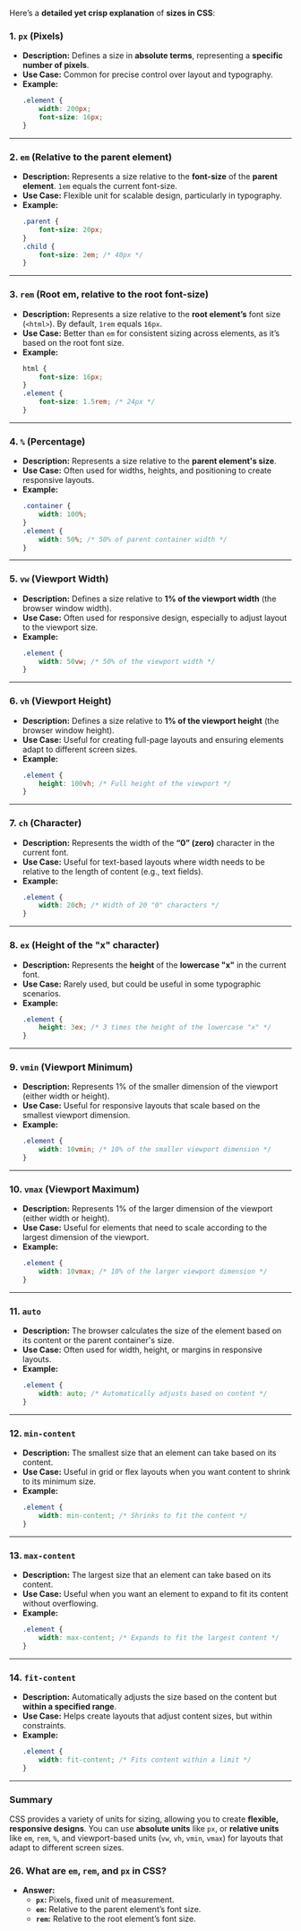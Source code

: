 

Here’s a **detailed yet crisp explanation** of **sizes in CSS**:

### 1. **`px` (Pixels)**
   - **Description:** Defines a size in **absolute terms**, representing a **specific number of pixels**.
   - **Use Case:** Common for precise control over layout and typography.
   - **Example:**
     ```css
     .element {
         width: 200px;
         font-size: 16px;
     }
     ```

---

### 2. **`em` (Relative to the parent element)**
   - **Description:** Represents a size relative to the **font-size** of the **parent element**. `1em` equals the current font-size.
   - **Use Case:** Flexible unit for scalable design, particularly in typography.
   - **Example:**
     ```css
     .parent {
         font-size: 20px;
     }
     .child {
         font-size: 2em; /* 40px */
     }
     ```

---

### 3. **`rem` (Root em, relative to the root font-size)**
   - **Description:** Represents a size relative to the **root element’s** font size (`<html>`). By default, `1rem` equals `16px`.
   - **Use Case:** Better than `em` for consistent sizing across elements, as it’s based on the root font size.
   - **Example:**
     ```css
     html {
         font-size: 16px;
     }
     .element {
         font-size: 1.5rem; /* 24px */
     }
     ```

---

### 4. **`%` (Percentage)**
   - **Description:** Represents a size relative to the **parent element's size**.
   - **Use Case:** Often used for widths, heights, and positioning to create responsive layouts.
   - **Example:**
     ```css
     .container {
         width: 100%;
     }
     .element {
         width: 50%; /* 50% of parent container width */
     }
     ```

---

### 5. **`vw` (Viewport Width)**
   - **Description:** Defines a size relative to **1% of the viewport width** (the browser window width).
   - **Use Case:** Often used for responsive design, especially to adjust layout to the viewport size.
   - **Example:**
     ```css
     .element {
         width: 50vw; /* 50% of the viewport width */
     }
     ```

---

### 6. **`vh` (Viewport Height)**
   - **Description:** Defines a size relative to **1% of the viewport height** (the browser window height).
   - **Use Case:** Useful for creating full-page layouts and ensuring elements adapt to different screen sizes.
   - **Example:**
     ```css
     .element {
         height: 100vh; /* Full height of the viewport */
     }
     ```

---

### 7. **`ch` (Character)**
   - **Description:** Represents the width of the **“0” (zero)** character in the current font.
   - **Use Case:** Useful for text-based layouts where width needs to be relative to the length of content (e.g., text fields).
   - **Example:**
     ```css
     .element {
         width: 20ch; /* Width of 20 "0" characters */
     }
     ```

---

### 8. **`ex` (Height of the "x" character)**
   - **Description:** Represents the **height** of the **lowercase "x"** in the current font.
   - **Use Case:** Rarely used, but could be useful in some typographic scenarios.
   - **Example:**
     ```css
     .element {
         height: 3ex; /* 3 times the height of the lowercase "x" */
     }
     ```

---

### 9. **`vmin` (Viewport Minimum)**
   - **Description:** Represents 1% of the smaller dimension of the viewport (either width or height).
   - **Use Case:** Useful for responsive layouts that scale based on the smallest viewport dimension.
   - **Example:**
     ```css
     .element {
         width: 10vmin; /* 10% of the smaller viewport dimension */
     }
     ```

---

### 10. **`vmax` (Viewport Maximum)**
   - **Description:** Represents 1% of the larger dimension of the viewport (either width or height).
   - **Use Case:** Useful for elements that need to scale according to the largest dimension of the viewport.
   - **Example:**
     ```css
     .element {
         width: 10vmax; /* 10% of the larger viewport dimension */
     }
     ```

---

### 11. **`auto`**
   - **Description:** The browser calculates the size of the element based on its content or the parent container's size.
   - **Use Case:** Often used for width, height, or margins in responsive layouts.
   - **Example:**
     ```css
     .element {
         width: auto; /* Automatically adjusts based on content */
     }
     ```

---

### 12. **`min-content`**
   - **Description:** The smallest size that an element can take based on its content.
   - **Use Case:** Useful in grid or flex layouts when you want content to shrink to its minimum size.
   - **Example:**
     ```css
     .element {
         width: min-content; /* Shrinks to fit the content */
     }
     ```

---

### 13. **`max-content`**
   - **Description:** The largest size that an element can take based on its content.
   - **Use Case:** Useful when you want an element to expand to fit its content without overflowing.
   - **Example:**
     ```css
     .element {
         width: max-content; /* Expands to fit the largest content */
     }
     ```

---

### 14. **`fit-content`**
   - **Description:** Automatically adjusts the size based on the content but **within a specified range**.
   - **Use Case:** Helps create layouts that adjust content sizes, but within constraints.
   - **Example:**
     ```css
     .element {
         width: fit-content; /* Fits content within a limit */
     }
     ```

---

### Summary
CSS provides a variety of units for sizing, allowing you to create **flexible, responsive designs**. You can use **absolute units** like `px`, or **relative units** like `em`, `rem`, `%`, and viewport-based units (`vw`, `vh`, `vmin`, `vmax`) for layouts that adapt to different screen sizes.



### 26. **What are `em`, `rem`, and `px` in CSS?**
   - **Answer:**
     - **`px`:** Pixels, fixed unit of measurement.
     - **`em`:** Relative to the parent element’s font size.
     - **`rem`:** Relative to the root element’s font size.



